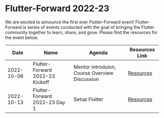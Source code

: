 # Flutter-Forward 2022-23

We are excited to announce the first ever Flutter-Forward event! Flutter-Forward is series of events conducted with the goal of bringing the Flutter community together to learn, share, and grow. Please find the resources for the event below.

| Date | Name | Agenda | Resources Link |
| --- | --- | --- | --- |
| 2022-10-06 | Flutter-Forward 2022-23 Kickoff | Mentor introduion, Course Overview Discussion | [Resources]() |
| 2022-10-13 | Flutter-Forward 2022-23 Day 1 | Setup Flutter | [Resources]() |